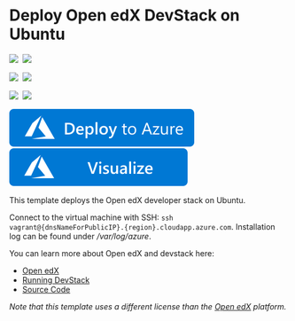# Deploy Open edX DevStack on Ubuntu

<IMG SRC="https://azurequickstartsservice.blob.core.windows.net/badges/openedx-devstack-ubuntu/PublicLastTestDate.svg" />&nbsp;
<IMG SRC="https://azurequickstartsservice.blob.core.windows.net/badges/openedx-devstack-ubuntu/PublicDeployment.svg" />&nbsp;

<IMG SRC="https://azurequickstartsservice.blob.core.windows.net/badges/openedx-devstack-ubuntu/FairfaxLastTestDate.svg" />&nbsp;
<IMG SRC="https://azurequickstartsservice.blob.core.windows.net/badges/openedx-devstack-ubuntu/FairfaxDeployment.svg" />&nbsp;

<IMG SRC="https://azurequickstartsservice.blob.core.windows.net/badges/openedx-devstack-ubuntu/BestPracticeResult.svg" />&nbsp;
<IMG SRC="https://azurequickstartsservice.blob.core.windows.net/badges/openedx-devstack-ubuntu/CredScanResult.svg" />&nbsp;

<a href="https://portal.azure.com/#create/Microsoft.Template/uri/https%3A%2F%2Fraw.githubusercontent.com%2FAzure%2Fazure-quickstart-templates%2Fmaster%2Fopenedx-devstack-ubuntu%2Fazuredeploy.json" target="_blank">
    <img src="https://raw.githubusercontent.com/Azure/azure-quickstart-templates/master/1-CONTRIBUTION-GUIDE/images/deploytoazure.svg?sanitize=true"/>
</a>
<a href="http://armviz.io/#/?load=https%3A%2F%2Fraw.githubusercontent.com%2FAzure%2Fazure-quickstart-templates%2Fmaster%2Fopenedx-devstack-ubuntu%2Fazuredeploy.json" target="_blank">
    <img src="https://raw.githubusercontent.com/Azure/azure-quickstart-templates/master/1-CONTRIBUTION-GUIDE/images/visualizebutton.svg?sanitize=true"/>
</a>

This template deploys the Open edX developer stack on Ubuntu.

Connect to the virtual machine with SSH: `ssh vagrant@{dnsNameForPublicIP}.{region}.cloudapp.azure.com`. Installation log can be found under */var/log/azure*.

You can learn more about Open edX and devstack here:
- [Open edX](https://open.edx.org)
- [Running DevStack](https://openedx.atlassian.net/wiki/display/OpenOPS/Running+Devstack)
- [Source Code](https://github.com/edx/edx-platform)

*Note that this template uses a different license than the [Open edX](https://github.com/edx/edx-platform/blob/master/LICENSE) platform.*

